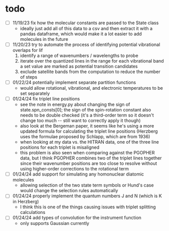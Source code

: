# todo

- [ ] 11/19/23 fix how the molecular constants are passed to the State class
  - ideally just add all of this data to a csv and then extract it with a pandas dataframe, which would make it a lot easier to add molecules in the future
- [ ] 11/20/23 try to automate the process of identifying potential vibrational overlaps for lif
  1) identify a range of wavenumbers / wavelengths to probe
  2) iterate over the quantized lines in the range for each vibrational band a set value are marked as potential transition candidates
  3) exclude satellite bands from the computation to reduce the number of steps
- [ ] 01/22/24 potentially implement separate partition functions
  - would allow rotational, vibrational, and electronic temperatures to be set separately
- [ ] 01/24/24 fix triplet line positions
  - see the note in energy.py about changing the sign of state.spn_consts[0]; the sign of the spin-rotation constant also needs to be double checked (it's a third-order term so it doesn't change too much -- still want to correctly apply it though)
  - also look at the Bergeman paper, it seems like he's using a more updated formula for calculating the triplet line positions (Herzberg uses the formulae proposed by Schlapp, which are from 1936)
  - when looking at my data vs. the HITRAN data, one of the three line positions for each triplet is misaligned
  - this problem is also seen when comparing against the PGOPHER data, but I think PGOPHER combines two of the triplet lines together since their wavenumber positions are too close to resolve without using higher-order corrections to the rotational term
- [ ] 01/24/24 add support for simulating any homonuclear diatomic molecules
  - allowing selection of the two state term symbols or Hund's case would change the selection rules automatically
- [ ] 01/24/24 properly implement the quantum numbers J and N (which is K in Herzberg)
  - I think this is one of the things causing issues with triplet splitting calculations
- [ ] 01/24/24 add types of convolution for the instrument function
  - only supports Gaussian currently
